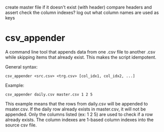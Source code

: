 create master file if it doesn't exist (with header)
compare headers and assert
check the column indexes?
log out what column names are used as keys

# csv_appender

A command line tool that appends data from one .csv file to another .csv while skipping items
that already exist. This makes the script idempotent.

General syntax:

    csv_appender <src.csv> <trg.csv> [col_idx1, col_idx2, ...]

Example:

    csv_appender daily.csv master.csv 1 2 5
    
This example means that the rows from daily.csv will be appended to msater.csv. If the daily
row already exists in master.csv, it will not be appended. Only the columns listed (ex: 1 2 5)
are used to check if a row already exists. The column indexes are 1-based column indexes into
the source csv file.
